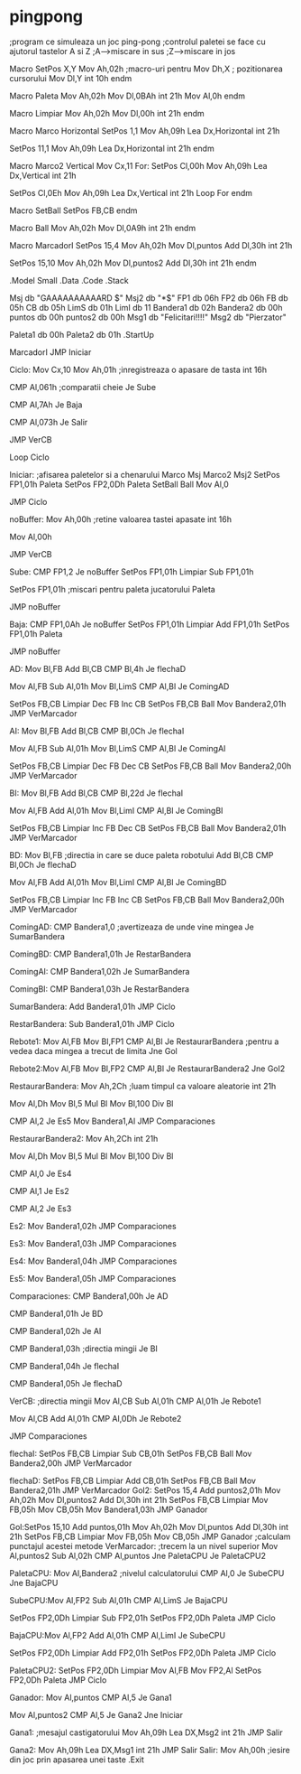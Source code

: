 # pingpong



;program ce simuleaza un joc ping-pong
;controlul paletei se face cu ajutorul tastelor A si Z
;A-->miscare in sus
;Z-->miscare in jos




Macro SetPos X,Y
Mov Ah,02h             ;macro-uri pentru 
Mov Dh,X               ; pozitionarea cursorului
Mov Dl,Y
int 10h
endm

Macro Paleta
Mov Ah,02h
Mov Dl,0BAh
int 21h
Mov Al,0h
endm

Macro Limpiar
Mov Ah,02h
Mov Dl,00h
int 21h
endm

Macro Marco Horizontal
SetPos 1,1
Mov Ah,09h
Lea Dx,Horizontal
int 21h

SetPos 11,1
Mov Ah,09h
Lea Dx,Horizontal
int 21h
endm

Macro Marco2 Vertical
Mov Cx,11
For: SetPos Cl,00h
Mov Ah,09h
Lea Dx,Vertical
int 21h

SetPos Cl,0Eh
Mov Ah,09h
Lea Dx,Vertical
int 21h
Loop For
endm


Macro SetBall
SetPos FB,CB
endm

Macro Ball
Mov Ah,02h
Mov Dl,0A9h
int 21h
endm

Macro MarcadorI
SetPos 15,4
Mov Ah,02h
Mov Dl,puntos
Add Dl,30h
int 21h

SetPos 15,10
Mov Ah,02h
Mov Dl,puntos2
Add Dl,30h
int 21h
endm

.Model Small
.Data
.Code
.Stack

Msj db "GAAAAAAAAAARD $"
Msj2 db "*$"
FP1 db 06h
FP2 db 06h
FB db 05h
CB db 05h
LimS db 01h
LimI db 11
Bandera1 db 02h
Bandera2 db 00h
puntos db 00h
puntos2 db 00h
Msg1 db "Felicitari!!!!"
Msg2 db "Pierzator"

Paleta1 db 00h
Paleta2 db 01h
.StartUp

MarcadorI
JMP Iniciar

Ciclo:
Mov Cx,10
Mov Ah,01h 	  ;inregistreaza o apasare de tasta
int 16h

CMP Al,061h   ;comparatii cheie
Je Sube

CMP Al,7Ah
Je Baja

CMP Al,073h
Je Salir

JMP VerCB

Loop Ciclo

Iniciar:      ;afisarea paletelor si a chenarului
Marco Msj
Marco2 Msj2
SetPos FP1,01h
Paleta
SetPos FP2,0Dh
Paleta
SetBall
Ball
Mov Al,0

JMP Ciclo

noBuffer:
Mov Ah,00h  ;retine valoarea tastei apasate
int 16h

Mov Al,00h

JMP VerCB

Sube:
CMP FP1,2
Je noBuffer
SetPos FP1,01h
Limpiar
Sub FP1,01h

SetPos FP1,01h    ;miscari pentru paleta jucatorului
Paleta

JMP noBuffer

Baja:
CMP FP1,0Ah
Je noBuffer
SetPos FP1,01h
Limpiar
Add FP1,01h
SetPos FP1,01h
Paleta

JMP noBuffer

AD:
Mov Bl,FB
Add Bl,CB
CMP Bl,4h
Je flechaD

Mov Al,FB
Sub Al,01h
Mov Bl,LimS
CMP Al,Bl
Je ComingAD

SetPos FB,CB
Limpiar
Dec FB
Inc CB
SetPos FB,CB
Ball
Mov Bandera2,01h
JMP VerMarcador

AI: Mov Bl,FB
Add Bl,CB
CMP Bl,0Ch
Je flechaI

Mov Al,FB
Sub Al,01h
Mov Bl,LimS
CMP Al,Bl
Je ComingAI

SetPos FB,CB
Limpiar
Dec FB
Dec CB
SetPos FB,CB
Ball
Mov Bandera2,00h
JMP VerMarcador

BI: Mov Bl,FB
Add Bl,CB
CMP Bl,22d
Je flechaI

Mov Al,FB
Add Al,01h
Mov Bl,LimI
CMP Al,Bl
Je ComingBI

SetPos FB,CB
Limpiar
Inc FB
Dec CB
SetPos FB,CB
Ball
Mov Bandera2,01h
JMP VerMarcador

BD: Mov Bl,FB     ;directia in care se duce paleta robotului
Add Bl,CB
CMP Bl,0Ch
Je flechaD

Mov Al,FB
Add Al,01h
Mov Bl,LimI
CMP Al,Bl
Je ComingBD

SetPos FB,CB
Limpiar
Inc FB
Inc CB
SetPos FB,CB
Ball
Mov Bandera2,00h
JMP VerMarcador

ComingAD:
CMP Bandera1,0      ;avertizeaza de unde vine mingea
Je SumarBandera

ComingBD:
CMP Bandera1,01h
Je RestarBandera

ComingAI:
CMP Bandera1,02h
Je SumarBandera

ComingBI:
CMP Bandera1,03h
Je RestarBandera

SumarBandera:
Add Bandera1,01h
JMP Ciclo

RestarBandera:
Sub Bandera1,01h
JMP Ciclo

Rebote1:
Mov Al,FB
Mov Bl,FP1
CMP Al,Bl
Je RestaurarBandera    ;pentru a vedea daca mingea a trecut de limita
Jne Gol

Rebote2:Mov Al,FB
Mov Bl,FP2
CMP Al,Bl
Je RestaurarBandera2
Jne Gol2

RestaurarBandera:
Mov Ah,2Ch             ;luam timpul ca valoare aleatorie
int 21h

Mov Al,Dh
Mov Bl,5
Mul Bl
Mov Bl,100
Div Bl

CMP Al,2
Je Es5
Mov Bandera1,Al
JMP Comparaciones

RestaurarBandera2:
Mov Ah,2Ch
int 21h

Mov Al,Dh
Mov Bl,5
Mul Bl
Mov Bl,100
Div Bl

CMP Al,0
Je Es4

CMP Al,1
Je Es2

CMP Al,2
Je Es3

Es2: Mov Bandera1,02h
JMP Comparaciones

Es3: Mov Bandera1,03h
JMP Comparaciones

Es4: Mov Bandera1,04h
JMP Comparaciones

Es5: Mov Bandera1,05h
JMP Comparaciones

Comparaciones:
CMP Bandera1,00h
Je AD

CMP Bandera1,01h
Je BD

CMP Bandera1,02h
Je AI

CMP Bandera1,03h             ;directia mingii
Je BI

CMP Bandera1,04h
Je flechaI

CMP Bandera1,05h
Je flechaD

VerCB:                      ;directia mingii
Mov Al,CB
Sub Al,01h
CMP Al,01h
Je Rebote1

Mov Al,CB
Add Al,01h
CMP Al,0Dh
Je Rebote2


JMP Comparaciones

flechaI:
SetPos FB,CB
Limpiar
Sub CB,01h
SetPos FB,CB
Ball
Mov Bandera2,00h
JMP VerMarcador

flechaD:
SetPos FB,CB
Limpiar
Add CB,01h
SetPos FB,CB
Ball
Mov Bandera2,01h
JMP VerMarcador
Gol2:
SetPos 15,4
Add puntos2,01h
Mov Ah,02h
Mov Dl,puntos2
Add Dl,30h
int 21h
SetPos FB,CB
Limpiar
Mov FB,05h
Mov CB,05h
Mov Bandera1,03h
JMP Ganador

Gol:SetPos 15,10
Add puntos,01h
Mov Ah,02h
Mov Dl,puntos
Add Dl,30h
int 21h
SetPos FB,CB
Limpiar
Mov FB,05h
Mov CB,05h
JMP Ganador
                        ;calculam punctajul acestei metode
VerMarcador:            ;trecem la un nivel superior
Mov Al,puntos2
Sub Al,02h
CMP Al,puntos
Jne PaletaCPU
Je PaletaCPU2

PaletaCPU:
Mov Al,Bandera2
                        ;nivelul calculatorului
CMP Al,0
Je SubeCPU
Jne BajaCPU

SubeCPU:Mov Al,FP2
Sub Al,01h
CMP Al,LimS
Je BajaCPU

SetPos FP2,0Dh
Limpiar
Sub FP2,01h
SetPos FP2,0Dh
Paleta
JMP Ciclo

BajaCPU:Mov Al,FP2
Add Al,01h
CMP Al,LimI
Je SubeCPU

SetPos FP2,0Dh
Limpiar
Add FP2,01h
SetPos FP2,0Dh
Paleta
JMP Ciclo

PaletaCPU2:
SetPos FP2,0Dh
Limpiar
Mov Al,FB
Mov FP2,Al
SetPos FP2,0Dh
Paleta
JMP Ciclo

Ganador:
Mov Al,puntos
CMP Al,5
Je Gana1

Mov Al,puntos2
CMP Al,5
Je Gana2
Jne Iniciar

Gana1:                 ;mesajul castigatorului
Mov Ah,09h
Lea DX,Msg2
int 21h
JMP Salir

Gana2:  Mov Ah,09h
Lea DX,Msg1
int 21h
JMP Salir
Salir:
Mov Ah,00h              ;iesire din joc prin apasarea unei taste
.Exit



